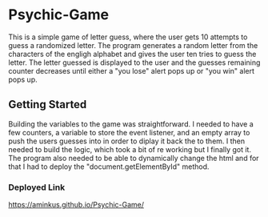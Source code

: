 # Psychic-Game

This is a simple game of letter guess, where the user gets 10 attempts to guess a randomized letter. The program generates a random letter from the characters of the engligh alphabet and gives the user ten tries to guess the letter. The letter guessed is displayed to the user and the  guesses remaining counter decreases until either a "you lose" alert pops up or "you win" alert pops up.
## Getting Started

Building the variables to the game was straightforward. I needed to have a few counters, a variable to store the event listener, and an empty array to push the users guesses into in order to diplay it back the to them. I then needed to build the logic, which took a bit of re working but I finally got it. The program also needed to be able to dynamically change the html and for that I had to deploy the "document.getElementById" method.
### Deployed Link
https://aminkus.github.io/Psychic-Game/
